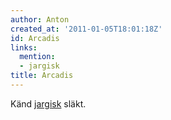 ```yaml
---
author: Anton
created_at: '2011-01-05T18:01:18Z'
id: Arcadis
links:
  mention:
  - jargisk
title: Arcadis
---
```


Känd [jargisk] släkt.

  [jargisk]: jargisk
